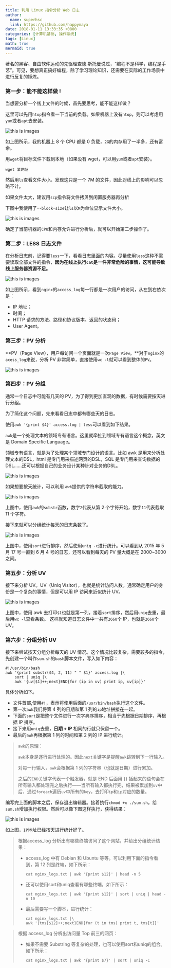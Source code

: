 ```yaml
---
title: 利用 Linux 指令分析 Web 日志
author:
  name: superhsc
  link: https://github.com/happymaya
date: 2018-01-11 13:33:35 +0800
categories: [计算机基础, 操作系统]
tags: [Linux]
math: true
mermaid: true
---
```



著名的黑客、自由软件运动的先驱理查德.斯托曼说过，“编程不是科学，编程是手艺”。可见，要想真正搞好编程，除了学习理论知识，还需要在实际的工作场景中进行反复的锤炼。



### 第一步：能不能这样做 !

当想要分析一个线上文件的时候，首先要思考，能不能这样做？ 

这里可以先用`htop`指令看一下当前的负载。如果机器上没有`htop`，则可以考虑用`yum`或者`apt`去安装。

![this is images](https://maxpixelton.github.io/images/assert/os/1101.png)

如上图所示，我的机器上 8 个 CPU 都是 0 负载，`2G`的内存用了一半多，还有富余。 

用`wget`将目标文件下载到本地（如果没有 wget，可以用`yum`或者`apt`安装）。

```
wget 某网址
```

然后用`ls`查看文件大小。发现这只是一个 7M 的文件，因此对线上的影响可以忽略不计。

如果文件太大，建议用`scp`指令将文件拷贝到闲置服务器再分析

下图中我使用了`--block-size`让`ls`以`M`为单位显示文件大小。

![this is images](https://maxpixelton.github.io/images/assert/os/1102.png)

确定了当前机器的`CPU`和内存允许进行分析后，就可以开始第二步操作了。



### 第二步：LESS 日志文件

在分析日志前，记得要`less`一下，看看日志里面的内容。尽量使用`less`这种不需要读取全部文件的指令，**因为在线上执行`cat`是一件非常危险的事情，这可能导致线上服务器资源不足。**

![this is images](https://maxpixelton.github.io/images/assert/os/1103.png)

如上图所示，看到`nginx`的`access_log`每一行都是一次用户的访问，从左到右依次是：

- IP 地址；
- 时间；
- HTTP 请求的方法、路径和协议版本、返回的状态码；
- User Agent。

### 第三步：PV 分析

**PV（Page View），用户每访问一个页面就是一次`Page View`。**对于`nginx`的`acess_log`来说，分析 PV 非常简单，直接使用`wc -l`就可以看到整体的`PV`。

![this is images](https://maxpixelton.github.io/images/assert/os/1104.png)

### 第四步：PV 分组

通常一个日志中可能有几天的 PV，为了得到更加直观的数据，有时候需要按天进行分组。

为了简化这个问题，先来看看日志中都有哪些天的日志。

使用`awk '{print $4}' access.log | less`可以看到如下结果。

`awk`是一个处理文本的领域专有语言。这里就牵扯到领域专有语言这个概念，英文是 Domain Specific Language。

领域专有语言，就是为了处理某个领域专门设计的语言。比如 awk 是用来分析处理文本的DSL，html 是专门用来描述网页的DSL，SQL 是专门用来查询数据的DSL……还可以根据自己的业务设计某种针对业务的DSL。

![this is images](https://maxpixelton.github.io/images/assert/os/1105.png)

如果想要按天统计，可以利用 `awk`提供的字符串截取的能力。

![this is images](https://maxpixelton.github.io/images/assert/os/1106.png)

上图中，使用`awk`的`substr`函数，数字`2`代表从第 2 个字符开始，数字`11`代表截取 11 个字符。

接下来就可以分组统计每天的日志条数了。

![this is images](https://maxpixelton.github.io/images/assert/os/1107.png)

上图中，使用`sort`进行排序，然后使用`uniq -c`进行统计。可以看到从 2015 年 5 月 17 号一直到 6 月 4 号的日志，还可以看到每天的 PV 量大概是在 2000~3000 之间。

### 第五步：分析 UV

接下来分析 UV。UV（Uniq Visitor），也就是统计访问人数。通常确定用户的身份是一个复杂的事情，但是可以用 IP 访问来近似统计 UV。

![this is images](https://maxpixelton.github.io/images/assert/os/1108.png)

上图中，使用 awk 去打印`$1`也就是第一列，接着`sort`排序，然后用`uniq`去重，最后用`wc -l`查看条数。 这样就知道日志文件中一共有`2660`个 IP，也就是`2660`个 UV。



### 第六步：分组分析 UV

接下来尝试按天分组分析每天的 UV 情况。这个情况比较复杂，需要较多的指令，先创建一个叫作`sum.sh`的`bash`脚本文件，写入如下内容：

```shell
#!/usr/bin/bash
awk '{print substr($4, 2, 11) " " $1}' access.log |\
	sort | uniq |\
	awk '{uv[$1]++;next}END{for (ip in uv) print ip, uv[ip]}'
```

具体分析如下。

- 文件首部,使用`#!`，表示将使用后面的`/usr/bin/bash`执行这个文件。
- 第一次`awk`我们将第 4 列的日期和第 1 列的`ip`地址拼接在一起。
- 下面的`sort`是把整个文件进行一次字典序排序，相当于先根据日期排序，再根据 IP 排序。
- 接下来用`uniq`去重，**日期 + IP** 相同的行就只保留一个。
- 最后的`awk`再根据第 1 列的时间和第 2 列的 IP 进行统计。

> `awk`的原理：
>
> `awk`本身是逐行进行处理的。因此`next`关键字是提醒`awk`跳转到下一行输入。
>
>  对每一行输入，`awk`会根据第 1 列的字符串（也就是日期）进行累加。
>
> 之后的`END`关键字代表一个触发器，就是 END 后面用 {} 括起来的语句会在所有输入都处理完之后执行——当所有输入都执行完，结果被累加到`uv`中后，通过`foreach`遍历`uv`中所有的`key`，去打印`ip`和`ip`对应的数量。

编写完上面的脚本之后，保存退出编辑器。接着执行`chmod +x ./sum.sh`，给`sum.sh`增加执行权限。然后可以像下图这样执行，获得结果：

![this is images](https://maxpixelton.github.io/images/assert/os/1109.png)

如上图，`IP`地址已经按天进行统计好了。

> 根据access_log 分析出有哪些终端访问了这个网站，并给出分组统计结果：
>
> - access_log 中有 Debian 和 Ubuntu 等等。可以利用下面的指令看到，第 12 列是终端，如下所示：
>
>   ```shell
>   cat nginx_logs.txt | awk '{print $12}' | head -n 5
>   ```
>
> - 还可以使用sort和uniq查看有哪些终端，如下所示：
>
>   ```shell
>   cat nginx_logs.txt | awk '{print $12}' | sort | uniq | head -n 10
>   ```
>
> - 最后需要写一个脚本，进行统计：
>
>   ```shell
>   cat nginx_logs.txt |\
>   awk '{tms[$12]++;next}END{for (t in tms) print t, tms[t]}'
>   ```
>
>   



> 根据 access_log 分析出访问量 Top 前三的网页：
>
> - 如果不需要 Substring 等复杂的处理，也可以使用sort和uniq的组合。如下所示：
>
>   ```shell
>   cat nginx_logs.txt | awk '{print $7}' | sort | uniq -C
>   ```